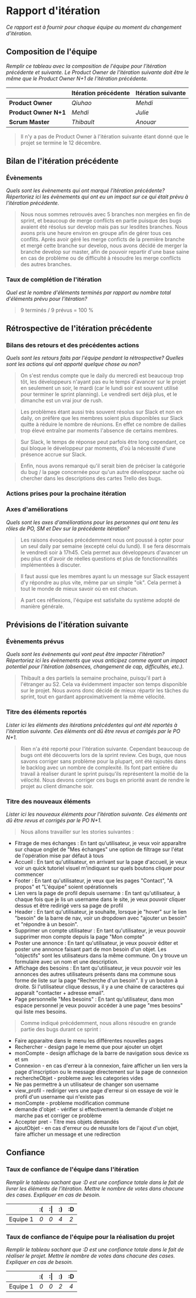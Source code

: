 # Rapport d'itération  
*Ce rapport est à fournir pour chaque équipe au moment du changement d'itération.*

## Composition de l'équipe 
*Remplir ce tableau avec la composition de l'équipe pour l'itération précédente et suivante. Le Product Owner de l'itération suivante doit être le même que le Product Owner N+1 de l'itération précédente.*

|  &nbsp;                 | Itération précédente     | Itération suivante    |
| -------------           |-------------             |---------              |
| **Product Owner**       | *Qiuhao*               | *Mehdi*               |
| **Product Owner N+1**   | *Mehdi*                  | *Julie*                      |
| **Scrum Master**        | *Thibault*                 | *Anouar*            |

> Il n'y a pas de Product Owner à l'itération suivante étant donné que le projet se termine le 12 décembre.

## Bilan de l'itération précédente  

### Évènements 
*Quels sont les évènements qui ont marqué l'itération précédente? Répertoriez ici les évènements qui ont eu un impact sur ce qui était prévu à l'itération précédente.*

> Nous nous sommes retrouvés avec 5 branches non mergées en fin de sprint, et beaucoup de merge conflicts en partie puisque des bugs avaient été résolus sur develop mais pas sur lesdites branches. Nous avons pris une heure environ en groupe afin de gérer tous ces conflits. Après avoir géré les merge conficts de la première branche et mergé cette branche sur develop, nous avons décidé de merger la branche develop sur master, afin de pouvoir repartir d'une base saine en cas de problème ou de difficulté à résoudre les merge conflicts des autres branches.


### Taux de complétion de l'itération  
*Quel est le nombre d'éléments terminés par rapport au nombre total d'éléments prévu pour l'itération?*
> 9 terminés / 9 prévus = 100 %

## Rétrospective de l'itération précédente
  
### Bilans des retours et des précédentes actions 
*Quels sont les retours faits par l'équipe pendant la rétrospective? Quelles sont les actions qui ont apporté quelque chose ou non?*

> On s'est rendus compte que le daily du mercredi est beaucoup trop tôt, les développeurs n'ayant pas eu le temps d'avancer sur le projet en seulement un soir, le mardi (car le lundi soir est souvent utilisé pour terminer le sprint planning). Le vendredi sert déjà plus, et le dimanche est un vrai jour de rush. 

> Les problèmes étant aussi très souvent résolus sur Slack et non en daily, on préfère que les membres soient plus disponibles sur Slack quitte à réduire le nombre de réunions. En effet ce nombre de dailies trop élevé entraîne par moments l'absence de certains membres.

> Sur Slack, le temps de réponse peut parfois être long cependant, ce qui bloque le développeur par moments, d'où la nécessité d'une présence accrue sur Slack.

> Enfin, nous avons remarqué qu'il serait bien de préciser la catégorie du bug / la page concernée pour qu'un autre développeur sache où chercher dans les descriptions des cartes Trello des bugs.


### Actions prises pour la prochaine itération
 
### Axes d'améliorations 
*Quels sont les axes d'améliorations pour les personnes qui ont tenu les rôles de PO, SM et Dev sur la précédente itération?*

> Les raisons évoquées précédemment nous ont poussé à opter pour un seul daily par semaine (excepté celui du lundi). Il se fera désormais le vendredi soir à 17h45. Cela permet aux développeurs d'avancer un peu plus et d'avoir de réelles questions et plus de fonctionnalités implémentées à discuter.

> Il faut aussi que les membres ayant lu un message sur Slack essayent d'y répondre au plus vite, même par un simple "ok". Cela permet à tout le monde de mieux savoir où en est chacun.

> A part ces réflexions, l'équipe est satisfaite du système adopté de manière générale.


## Prévisions de l'itération suivante  
### Évènements prévus  
*Quels sont les évènements qui vont peut être impacter l'itération? Répertoriez ici les évènements que vous anticipez comme ayant un impact potentiel pour l'itération (absences, changement de cap, difficultés, etc.).*
> Thibault a des partiels la semaine prochaine, puisqu'il part à l'étranger au S2. Cela va évidemment impacter son temps disponible sur le projet. Nous avons donc décidé de mieux répartir les tâches du sprint, tout en gardant approximativement la même vélocité. 

### Titre des éléments reportés  
*Lister ici les éléments des itérations précédentes qui ont été reportés à l'itération suivante. Ces éléments ont dû être revus et corrigés par le PO N+1.*
> Rien n'a été reporté pour l'itération suivante. Cependant beaucoup de bugs ont été découverts lors de la sprint review. Ces bugs, que nous savons corriger sans problème pour la plupart, ont été rajoutés dans le backlog avec un nombre de complexité. Ils font part entière du travail à réaliser durant le sprint puisqu'ils représentent la moitié de la vélocité. Nous devons corriger ces bugs en priorité avant de rendre le projet au client dimanche soir.
    
### Titre des nouveaux éléments  
*Lister ici les nouveaux éléments pour l'itération suivante. Ces éléments ont dû être revus et corrigés par le PO N+1.*

> Nous allons travailler sur les stories suivantes :
-  Fitrage de mes échanges :  En tant qu'utilisateur, je veux voir apparaître sur chaque onglet de "Mes échanges" une option de filtrage sur l'état de l'opération mise par défaut à tous
- Accueil : En tant qu'utilisateur, en arrivant sur la page d'accueil, je veux voir un quick tutoriel visuel m'indiquant sur quels boutons cliquer pour commencer
- Footer : En tant qu'utilisateur, je veux que les pages "Contact", "A propos" et "L'équipe" soient opérationnels
- Lien vers la page de profil depuis username : En tant qu'utilisateur, à chaque fois que je lis un username dans le site, je veux pouvoir cliquer dessus et être redirigé vers sa page de profil
- Header : En tant qu'utilisateur, je souhaite, lorsque je "hover" sur le lien "besoin" de la barre de nav, voir un dropdown avec "ajouter un besoin" et "répondre à un besoin".
- Supprimer un compte utilisateur : En tant qu'utilisateur, je veux pouvoir supprimer mon compte depuis la page "Mon compte"
- Poster une annonce : En tant qu'utilisateur, je veux pouvoir éditer et poster une annonce faisant part de mon besoin d'un objet. Les "objectifs" sont les utilisateurs dans la même commune. On y trouve un formulaire avec un nom et une description.
- Affichage des besoins : En tant qu'utilisateur, je veux pouvoir voir les annonces des autres utilisateurs présents dans ma commune sous forme de liste sur la page "Recherche d'un besoin". Il y un bouton à droite. Si l'utilisateur clique dessus, il y a une chaine de caractères qui apparaît "contacter + adresse email".
- Page personnelle "Mes besoins" : En tant qu'utilisateur, dans mon espace personnel je veux pouvoir accéder à une page "mes besoins" qui liste mes besoins.

> Comme indiqué précédemment, nous allons résoudre en grande partie des bugs durant ce sprint :
- Faire apparaitre dans le menu les différentes nouvelles pages
- Rechercher - design page le meme que pour ajouter un objet
- monCompte - design affichage de la barre de navigation sous device xs et sm
- Connexion - en cas d'erreur à la connexion, faire afficher un lien vers la page d'inscription ou le message directement sur la page de connexion
- rechercheObjet - probleme avec les categories vides
- Ne pas permettre à un utilisateur de changer son username
- view_profil - rediriger vers une page d'erreur si on essaye de voir le profil d'un username qui n'existe pas
- monCompte - probleme modification commune
- demande d'objet - vérifier si effectivement la demande d'objet ne marche pas et corriger ce problème
- Accepter pret - Titre mes objets demandés
- ajoutObjet - en cas d'erreur ou de réussite lors de l'ajout d'un objet, faire afficher un message et une redirection

## Confiance 
### Taux de confiance de l'équipe dans l'itération  
*Remplir le tableau sachant que :D est une confiance totale dans le fait de livrer les éléments de l'itération. Mettre le nombre de votes dans chacune des cases. Expliquer en cas de besoin.*

|          	| :( 	| :&#124; 	| :) 	| :D 	|
|:--------:	|:----:	|:----:	    |:----:	|:----:	|
| Equipe 1 	|  *0* 	|  *0* 	    |  *4* 	|  *2* 	|

### Taux de confiance de l'équipe pour la réalisation du projet 
*Remplir le tableau sachant que :D est une confiance totale dans le fait de réaliser le projet. Mettre le nombre de votes dans chacune des cases. Expliquer en cas de besoin.*

|          	| :( 	| :&#124; 	| :) 	| :D 	|
|:--------:	|:----:	|:----:	    |:----:	|:----:	|
| Equipe 1 	|  *0* 	|  *0* 	    |  *2* 	|  *4* 	|

 
 